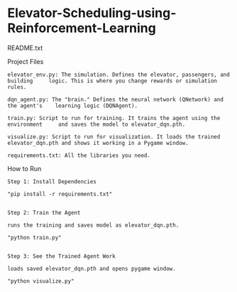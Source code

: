 # Elevator-Scheduling-using-Reinforcement-Learning
README.txt

Project Files

	elevator_env.py: The simulation. Defines the elevator, passengers, and building 	logic. This is where you change rewards or simulation rules.

	dqn_agent.py: The "brain." Defines the neural network (QNetwork) and the agent's 	learning logic (DQNAgent).

	train.py: Script to run for training. It trains the agent using the environment 	and saves the model to elevator_dqn.pth.

	visualize.py: Script to run for visualization. It loads the trained 	elevator_dqn.pth and shows it working in a Pygame window.

	requirements.txt: All the libraries you need.

How to Run

	Step 1: Install Dependencies

	"pip install -r requirements.txt"


	Step 2: Train the Agent

	runs the training and saves model as elevator_dqn.pth.

	"python train.py"


	Step 3: See the Trained Agent Work

	loads saved elevator_dqn.pth and opens pygame window.

	"python visualize.py"

